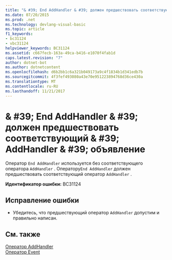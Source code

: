 ```yaml
---
title: "& #39; End AddHandler & #39; должен предшествовать соответствующий & #39; AddHandler & #39; объявление"
ms.date: 07/20/2015
ms.prod: .net
ms.technology: devlang-visual-basic
ms.topic: article
f1_keywords:
- bc31124
- vbc31124
helpviewer_keywords: BC31124
ms.assetid: c667fecb-163a-49ca-b416-e1070f4fab1d
caps.latest.revision: "7"
author: dotnet-bot
ms.author: dotnetcontent
ms.openlocfilehash: d6b2bb1c6a321b049173a9c4f1834b1d341edb7b
ms.sourcegitcommit: 4f3fef493080a43e70e951223894768d36ce430a
ms.translationtype: MT
ms.contentlocale: ru-RU
ms.lasthandoff: 11/21/2017
---
```

# <a name="39end-addhandler39-must-be-preceded-by-a-matching-39addhandler39-declaration"></a>& #39; End AddHandler & #39; должен предшествовать соответствующий & #39; AddHandler & #39; объявление
Оператор `End AddHandler` используется без соответствующего оператора `AddHandler` . Оператору`End AddHandler` должен предшествовать соответствующий оператор `AddHandler` .  
  
 **Идентификатор ошибки:** BC31124  
  
## <a name="to-correct-this-error"></a>Исправление ошибки  
  
-   Убедитесь, что предшествующий оператор `AddHandler` допустим и правильно написан.  
  
## <a name="see-also"></a>См. также  
 [Оператор AddHandler](../../visual-basic/language-reference/statements/addhandler-statement.md)  
 [Оператор Event](../../visual-basic/language-reference/statements/event-statement.md)
